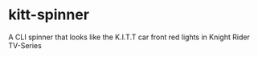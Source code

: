 # kitt-spinner
A CLI spinner that looks like the K.I.T.T car front red lights in Knight Rider TV-Series
